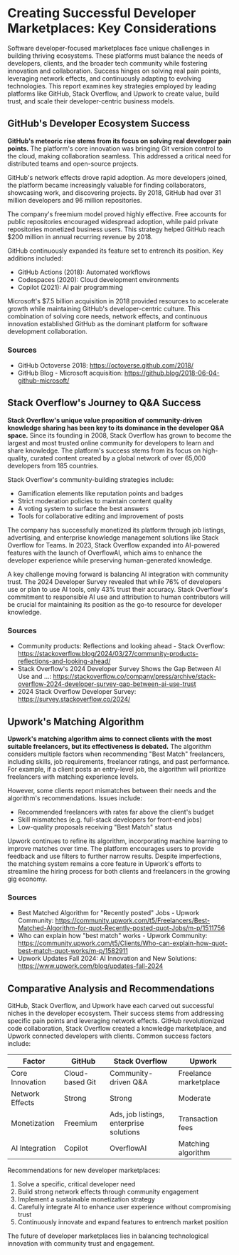 # Creating Successful Developer Marketplaces: Key Considerations

Software developer-focused marketplaces face unique challenges in building thriving ecosystems. These platforms must balance the needs of developers, clients, and the broader tech community while fostering innovation and collaboration. Success hinges on solving real pain points, leveraging network effects, and continuously adapting to evolving technologies. This report examines key strategies employed by leading platforms like GitHub, Stack Overflow, and Upwork to create value, build trust, and scale their developer-centric business models.

## GitHub's Developer Ecosystem Success

**GitHub's meteoric rise stems from its focus on solving real developer pain points.** The platform's core innovation was bringing Git version control to the cloud, making collaboration seamless. This addressed a critical need for distributed teams and open-source projects.

GitHub's network effects drove rapid adoption. As more developers joined, the platform became increasingly valuable for finding collaborators, showcasing work, and discovering projects. By 2018, GitHub had over 31 million developers and 96 million repositories.

The company's freemium model proved highly effective. Free accounts for public repositories encouraged widespread adoption, while paid private repositories monetized business users. This strategy helped GitHub reach $200 million in annual recurring revenue by 2018.

GitHub continuously expanded its feature set to entrench its position. Key additions included:

- GitHub Actions (2018): Automated workflows
- Codespaces (2020): Cloud development environments
- Copilot (2021): AI pair programming

Microsoft's $7.5 billion acquisition in 2018 provided resources to accelerate growth while maintaining GitHub's developer-centric culture. This combination of solving core needs, network effects, and continuous innovation established GitHub as the dominant platform for software development collaboration.

### Sources
- GitHub Octoverse 2018: https://octoverse.github.com/2018/
- GitHub Blog - Microsoft acquisition: https://github.blog/2018-06-04-github-microsoft/

## Stack Overflow's Journey to Q&A Success

**Stack Overflow's unique value proposition of community-driven knowledge sharing has been key to its dominance in the developer Q&A space.** Since its founding in 2008, Stack Overflow has grown to become the largest and most trusted online community for developers to learn and share knowledge. The platform's success stems from its focus on high-quality, curated content created by a global network of over 65,000 developers from 185 countries.

Stack Overflow's community-building strategies include:

- Gamification elements like reputation points and badges
- Strict moderation policies to maintain content quality
- A voting system to surface the best answers
- Tools for collaborative editing and improvement of posts

The company has successfully monetized its platform through job listings, advertising, and enterprise knowledge management solutions like Stack Overflow for Teams. In 2023, Stack Overflow expanded into AI-powered features with the launch of OverflowAI, which aims to enhance the developer experience while preserving human-generated knowledge.

A key challenge moving forward is balancing AI integration with community trust. The 2024 Developer Survey revealed that while 76% of developers use or plan to use AI tools, only 43% trust their accuracy. Stack Overflow's commitment to responsible AI use and attribution to human contributors will be crucial for maintaining its position as the go-to resource for developer knowledge.

### Sources
- Community products: Reflections and looking ahead - Stack Overflow: https://stackoverflow.blog/2024/03/27/community-products-reflections-and-looking-ahead/
- Stack Overflow's 2024 Developer Survey Shows the Gap Between AI Use and ...: https://stackoverflow.co/company/press/archive/stack-overflow-2024-developer-survey-gap-between-ai-use-trust
- 2024 Stack Overflow Developer Survey: https://survey.stackoverflow.co/2024/

## Upwork's Matching Algorithm

**Upwork's matching algorithm aims to connect clients with the most suitable freelancers, but its effectiveness is debated.** The algorithm considers multiple factors when recommending "Best Match" freelancers, including skills, job requirements, freelancer ratings, and past performance. For example, if a client posts an entry-level job, the algorithm will prioritize freelancers with matching experience levels.

However, some clients report mismatches between their needs and the algorithm's recommendations. Issues include:

- Recommended freelancers with rates far above the client's budget
- Skill mismatches (e.g. full-stack developers for front-end jobs)
- Low-quality proposals receiving "Best Match" status

Upwork continues to refine its algorithm, incorporating machine learning to improve matches over time. The platform encourages users to provide feedback and use filters to further narrow results. Despite imperfections, the matching system remains a core feature in Upwork's efforts to streamline the hiring process for both clients and freelancers in the growing gig economy.

### Sources
- Best Matched Algorithm for "Recently posted" Jobs - Upwork Community: https://community.upwork.com/t5/Freelancers/Best-Matched-Algorithm-for-quot-Recently-posted-quot-Jobs/m-p/1511756
- Who can explain how "best match" works - Upwork Community: https://community.upwork.com/t5/Clients/Who-can-explain-how-quot-best-match-quot-works/m-p/1582911
- Upwork Updates Fall 2024: AI Innovation and New Solutions: https://www.upwork.com/blog/updates-fall-2024

## Comparative Analysis and Recommendations

GitHub, Stack Overflow, and Upwork have each carved out successful niches in the developer ecosystem. Their success stems from addressing specific pain points and leveraging network effects. GitHub revolutionized code collaboration, Stack Overflow created a knowledge marketplace, and Upwork connected developers with clients. Common success factors include:

| Factor | GitHub | Stack Overflow | Upwork |
|--------|--------|----------------|--------|
| Core Innovation | Cloud-based Git | Community-driven Q&A | Freelance marketplace |
| Network Effects | Strong | Strong | Moderate |
| Monetization | Freemium | Ads, job listings, enterprise solutions | Transaction fees |
| AI Integration | Copilot | OverflowAI | Matching algorithm |

Recommendations for new developer marketplaces:
1. Solve a specific, critical developer need
2. Build strong network effects through community engagement
3. Implement a sustainable monetization strategy
4. Carefully integrate AI to enhance user experience without compromising trust
5. Continuously innovate and expand features to entrench market position

The future of developer marketplaces lies in balancing technological innovation with community trust and engagement.